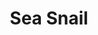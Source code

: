 ---
title: "Sea Snail"
type: "thumb"
weight: 2
draft: false
url_sml: "/images/illustration/thumbs/sml/sea_snail"
url_lge: "/images/illustration/thumbs/lge/sea_snail"
alt: "Illustration artwork showing a sea snail clinging to a rock, defying the marine current"
---